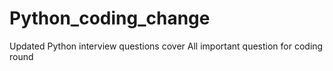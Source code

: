 # Python_coding_change
Updated Python interview questions cover All important question for coding round
